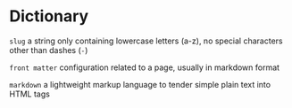 # Dictionary

`slug` a string only containing lowercase letters (a-z), no special characters other than dashes (`-`)

`front matter` configuration related to a page, usually in markdown format

`markdown` a lightweight markup language to tender simple plain text into HTML tags
